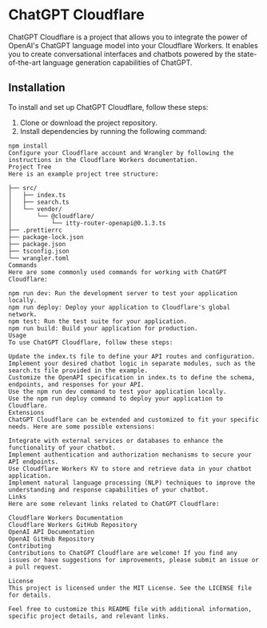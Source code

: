
# ChatGPT Cloudflare

ChatGPT Cloudflare is a project that allows you to integrate the power of OpenAI's ChatGPT language model into your Cloudflare Workers. It enables you to create conversational interfaces and chatbots powered by the state-of-the-art language generation capabilities of ChatGPT.

## Installation

To install and set up ChatGPT Cloudflare, follow these steps:

1. Clone or download the project repository.
2. Install dependencies by running the following command:

```shell
npm install
Configure your Cloudflare account and Wrangler by following the instructions in the Cloudflare Workers documentation.
Project Tree
Here is an example project tree structure:

├── src/
│   ├── index.ts
│   ├── search.ts
│   └── vendor/
│       └── @cloudflare/
│           └── itty-router-openapi@0.1.3.ts
├── .prettierrc
├── package-lock.json
├── package.json
├── tsconfig.json
└── wrangler.toml
Commands
Here are some commonly used commands for working with ChatGPT Cloudflare:

npm run dev: Run the development server to test your application locally.
npm run deploy: Deploy your application to Cloudflare's global network.
npm test: Run the test suite for your application.
npm run build: Build your application for production.
Usage
To use ChatGPT Cloudflare, follow these steps:

Update the index.ts file to define your API routes and configuration.
Implement your desired chatbot logic in separate modules, such as the search.ts file provided in the example.
Customize the OpenAPI specification in index.ts to define the schema, endpoints, and responses for your API.
Use the npm run dev command to test your application locally.
Use the npm run deploy command to deploy your application to Cloudflare.
Extensions
ChatGPT Cloudflare can be extended and customized to fit your specific needs. Here are some possible extensions:

Integrate with external services or databases to enhance the functionality of your chatbot.
Implement authentication and authorization mechanisms to secure your API endpoints.
Use Cloudflare Workers KV to store and retrieve data in your chatbot application.
Implement natural language processing (NLP) techniques to improve the understanding and response capabilities of your chatbot.
Links
Here are some relevant links related to ChatGPT Cloudflare:

Cloudflare Workers Documentation
Cloudflare Workers GitHub Repository
OpenAI API Documentation
OpenAI GitHub Repository
Contributing
Contributions to ChatGPT Cloudflare are welcome! If you find any issues or have suggestions for improvements, please submit an issue or a pull request.

License
This project is licensed under the MIT License. See the LICENSE file for details.

Feel free to customize this README file with additional information, specific project details, and relevant links.

